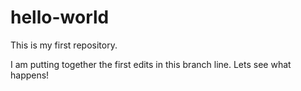 # hello-world
This is my first repository.

I am putting together the first edits in this branch line.
Lets see what happens!
